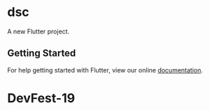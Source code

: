 # dsc

A new Flutter project.

## Getting Started

For help getting started with Flutter, view our online
[documentation](https://flutter.io/).
# DevFest-19
